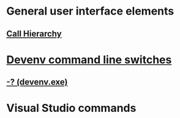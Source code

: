 # General user interface elements
## [Call Hierarchy](call-hierarchy.md)
# [Devenv command line switches](devenv-command-line-switches.md)
## [-? (devenv.exe)](q-devenv-exe.md)
# Visual Studio commands